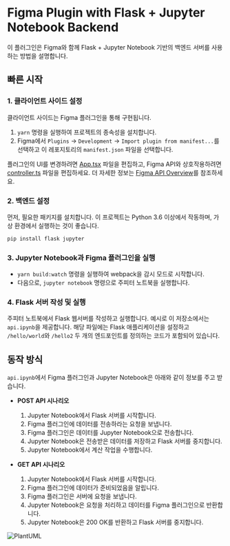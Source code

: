 
# Figma Plugin with Flask + Jupyter Notebook Backend

이 플러그인은 Figma와 함께 Flask + Jupyter Notebook 기반의 백엔드 서버를 사용하는 방법을 설명합니다. 

## 빠른 시작

### 1. 클라이언트 사이드 설정

클라이언트 사이드는 Figma 플러그인을 통해 구현됩니다.

1. `yarn` 명령을 실행하여 프로젝트의 종속성을 설치합니다.
2. Figma에서 `Plugins` -> `Development` -> `Import plugin from manifest...`를 선택하고 이 레포지토리의 `manifest.json` 파일을 선택합니다.

플러그인의 UI를 변경하려면 [App.tsx](./src/app/components/App.tsx) 파일을 편집하고, Figma API와 상호작용하려면 [controller.ts](./src/plugin/controller.ts) 파일을 편집하세요. 더 자세한 정보는 [Figma API Overview](https://www.figma.com/plugin-docs/api/api-overview/)를 참조하세요.

### 2. 백엔드 설정

먼저, 필요한 패키지를 설치합니다. 이 프로젝트는 Python 3.6 이상에서 작동하며, 가상 환경에서 실행하는 것이 좋습니다.

```bash
pip install flask jupyter
```

### 3. Jupyter Notebook과 Figma 플러그인을 실행

- `yarn build:watch` 명령을 실행하여 webpack을 감시 모드로 시작합니다.
- 다음으로, `jupyter notebook` 명령으로 주피터 노트북을 실행합니다.


### 4. Flask 서버 작성 및 실행

주피터 노트북에서 Flask 웹서버를 작성하고 실행합니다. 
예시로 이 저장소에서는 `api.ipynb`을 제공합니다. 해당 파일에는 Flask 애플리케이션을 설정하고 `/hello/world`와 `/hello2` 두 개의 엔드포인트를 정의하는 코드가 포함되어 있습니다.

## 동작 방식

 `api.ipynb`에서 Figma 플러그인과 Jupyter Notebook은 아래와 같이 정보를 주고 받습니다. 

- **POST API 시나리오**
    1. Jupyter Notebook에서 Flask 서버를 시작합니다.
    2. Figma 플러그인에 데이터를 전송하라는 요청을 보냅니다.
    3. Figma 플러그인은 데이터를 Jupyter Notebook으로 전송합니다.
    4. Jupyter Notebook은 전송받은 데이터를 저장하고 Flask 서버를 중지합니다.
    5. Jupyter Notebook에서 계산 작업을 수행합니다.

- **GET API 시나리오**
    1. Jupyter Notebook에서 Flask 서버를 시작합니다.
    2. Figma 플러그인에 데이터가 준비되었음을 알립니다.
    3. Figma 플러그인은 서버에 요청을 보냅니다.
    4. Jupyter Notebook은 요청을 처리하고 데이터를 Figma 플러그인으로 반환합니다.
    5. Jupyter Notebook은 200 OK를 반환하고 Flask 서버를 중지합니다.

![PlantUML](https://cdn-0.plantuml.com/plantuml/png/dLF1QiCm3BtxAqJlAsN7GKPtMCSsMCEo7z1ijNXDxCoM0_dxELvZCAJGxP88yVJqtbEozOoEGzUAzNej-bXhgNiq3AkNq8zC3juiqwUrfnMWXw_VPedSwME7KBVXg4r27QQ645K5zRxvW8Vw6Hf91fssK5L2d5dWvXxcyWwQIGdiMlGdyEI6s3nObna4IjO3CiqZ1KtQ64dUwJkGPs0BlOrlXOnvygmhFSlTTSOgAj6NnE90QGEfD7V9akqBHoBpB_ee996BzZkGsChG8cjhV8hqwV7_YLuNOhouFep95pX2DOeh8cp8A70v_ddXiZTd9Na_mvSFoS6PFzmaZznkDh1_1JHg8V-5-ASFVnl5Jp_13m00)